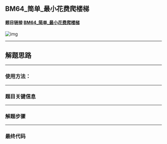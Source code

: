 ## BM64_简单_最小花费爬楼梯

#### 题目链接 [BM64_简单_最小花费爬楼梯](https://www.nowcoder.com/practice/6fe0302a058a4e4a834ee44af88435c7?tpId=295&tqId=2366451&ru=/exam/oj&qru=/ta/format-top101/question-ranking&sourceUrl=%2Fexam%2Foj)

![img](https://i.ibb.co/9bQ72LM/20230718163144.png)

---
## 解题思路
---
### 使用方法：
---
### 题目关键信息



---
### 解题步骤
---

### 最终代码
```

```
